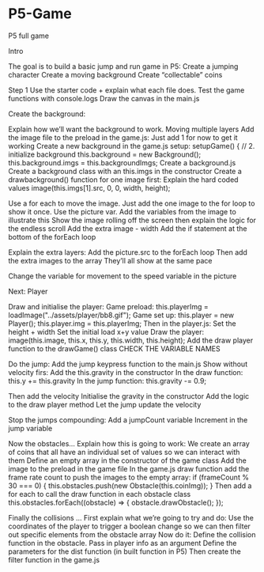 # P5-Game

P5 full game

Intro

The goal is to build a basic jump and run game in P5: 
Create a jumping character
Create a moving background 
Create “collectable” coins

Step 1
Use the starter code + explain what each file does. 
Test the game functions with console.logs 
Draw the canvas in the main.js




Create the background: 

Explain how we’ll want the background to work. Moving multiple layers
Add the image file to the preload in the game.js:
Just add 1 for now to get it working
Create a new background in the game.js setup: 
setupGame() {
   // 2. initialize background
   this.background = new Background();
   this.background.imgs = this.backgroundImgs;
Create a background.js
Create a background class with an this.imgs in the constructor 
Create a drawbackground() function for one image first: 
Explain the hard coded values 
image(this.imgs[1].src, 0, 0, width, height);

Use a for each to move the image.
Just add the one image to the for loop to show it once. Use the picture var. 
Add the variables from the image to illustrate this
Show the image rolling off the screen then explain the logic for the endless scroll
Add the extra image - width
Add the if statement at the bottom of the forEach loop

Explain the extra layers: 
Add the picture.src to the forEach loop 
Then add the extra images to the array 
They’ll all show at the same pace

Change the variable for movement to the speed variable in the picture 


Next: Player
 
Draw and initialise the player: 
Game preload: this.playerImg = loadImage("../assets/player/bb8.gif");
Game set up: 
this.player = new Player();
this.player.img = this.playerImg;
Then in the player.js: 
Set the height + width
Set the initial load x+y value 
Draw the player: 
image(this.image, this.x, this.y, this.width, this.height);
Add the draw player function to the drawGame() class 
CHECK THE VARIABLE NAMES

Do the jump: 
Add the jump keypress function to the main.js 
Show without velocity firs:
Add the this.gravity in the constructor
In the draw function: this.y += this.gravity
In the jump function: this.gravity -= 0.9;

Then add the velocity
Initialise the gravity in the constructor 
Add the logic to the draw player method
Let the jump update the velocity

Stop the jumps compounding: 
Add a jumpCount variable
Increment in the jump variable 

Now the obstacles…
Explain how this is going to work: 
We create an array of coins that all have an individual set of values so we can interact with them 
Define an empty array in the constructor of the game class 
Add the image to the preload in the game file
In the game.js draw function add the frame rate count to push the images to the empty array: 
if (frameCount % 30 === 0) {
      	this.obstacles.push(new Obstacle(this.coinImg));
    	}
Then add a for each to call the draw function in each obstacle class 
    	this.obstacles.forEach((obstacle) => {
      	obstacle.drawObstacle();
    	});

Finally the collisions … 
First explain what we’re going to try and do: 
Use the coordinates of the player to trigger a boolean change so we can then filter out specific elements from the obstacle array 
Now do it: 
Define the collision function in the obstacle. 
Pass in player info as an argument 
Define the parameters for the dist function (in built function in P5)
Then create the filter function in the game.js

